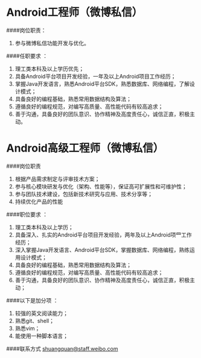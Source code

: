 Android工程师（微博私信）
==========
####岗位职责：
1. 参与微博私信功能开发与优化。

####任职要求 ：
1. 理工类本科及以上学历优先；
2. 具备Android平台项目开发经验，一年及以上Android项目⼯作经历；
3. 掌握Java开发语⾔，熟悉Android平台SDK，熟悉数据库、网络编程，了解设计模式；
4. 具备良好的编程基础，熟悉常用数据结构及算法；
5. 遵循良好的编程规范，对编写高质量、⾼性能代码有较⾼追求；
6. 善于沟通，具备良好的团队意识、协作精神及高度责任心，诚信正直，积极主动。


Android高级工程师（微博私信）
==========
####岗位职责
1. 根据产品需求制定与评审技术方案；
2. 参与核心模块研发与优化（架构、性能等），保证高可扩展性和可维护性；
3. 参与团队技术建设，包括新技术研究与应用、技术分享等；
4. 持续优化产品的性能

####职位要求 ：
1. 理工类本科及以上学历；
2. 具备深入、扎实的Android平台项目开发经验，两年及以上Android项⺫工作经历；
3. 深入掌握Java开发语言、Android平台SDK，掌握数据库、网络编程，熟练运用设计模式；
4. 具备良好的编程基础，熟悉常用数据结构及算法；
5. 遵循良好的编程规范，对编写高质量、⾼性能代码有较⾼追求；
6. 善于沟通，具备良好的团队意识、协作精神及高度责任⼼，诚信正直，积极主动；

####以下是加分项 ：
1. 较强的英文阅读能力；
2. 熟悉git、shell；
3. 熟悉vim；
4. 能使用一种脚本语言；

####联系方式
[shuangquan@staff.weibo.com](mailto:shuangquan@staff.weibo.com)

